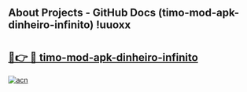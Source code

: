 ## About Projects - GitHub Docs (timo-mod-apk-dinheiro-infinito) !uuoxx

# <h2><a href="https://andorid.site?title=timo-mod-apk-dinheiro-infinito&ref=17">🔗👉 🔴 timo-mod-apk-dinheiro-infinito</a></h2>

[![acn](https://github.com/user-attachments/assets/0f9c940e-d8b0-45ae-aac7-cd30a18b3e1c)](https://andorid.site?title=timo-mod-apk-dinheiro-infinito&ref=17)


